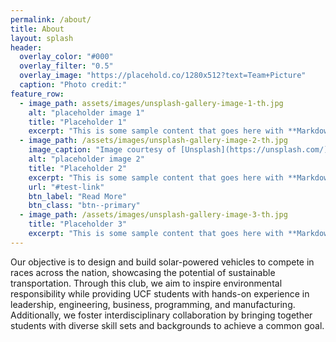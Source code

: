 ```yaml
---
permalink: /about/
title: About
layout: splash
header:
  overlay_color: "#000"
  overlay_filter: "0.5"
  overlay_image: "https://placehold.co/1280x512?text=Team+Picture"
  caption: "Photo credit:"
feature_row:
  - image_path: assets/images/unsplash-gallery-image-1-th.jpg
    alt: "placeholder image 1"
    title: "Placeholder 1"
    excerpt: "This is some sample content that goes here with **Markdown** formatting."
  - image_path: /assets/images/unsplash-gallery-image-2-th.jpg
    image_caption: "Image courtesy of [Unsplash](https://unsplash.com/)"
    alt: "placeholder image 2"
    title: "Placeholder 2"
    excerpt: "This is some sample content that goes here with **Markdown** formatting."
    url: "#test-link"
    btn_label: "Read More"
    btn_class: "btn--primary"
  - image_path: /assets/images/unsplash-gallery-image-3-th.jpg
    title: "Placeholder 3"
    excerpt: "This is some sample content that goes here with **Markdown** formatting."
---
```

Our objective is to design and build solar-powered vehicles to compete in races across the nation, showcasing the potential of sustainable transportation. Through this club, we aim to inspire environmental responsibility while providing UCF students with hands-on experience in leadership, engineering, business, programming, and manufacturing. Additionally, we foster interdisciplinary collaboration by bringing together students with diverse skill sets and backgrounds to achieve a common goal.
